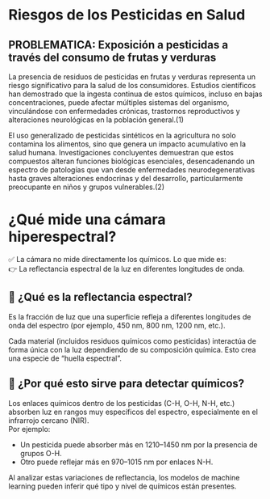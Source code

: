 # Riesgos de los Pesticidas en Salud

## PROBLEMATICA: Exposición a pesticidas a través del consumo de frutas y verduras
      
La presencia de residuos de pesticidas en frutas y verduras representa un riesgo significativo para la salud de los consumidores. Estudios científicos han demostrado que la ingesta continua de estos químicos, incluso en bajas concentraciones, puede afectar múltiples sistemas del organismo, vinculándose con enfermedades crónicas, trastornos reproductivos y alteraciones neurológicas en la población general.(1)


El uso generalizado de pesticidas sintéticos en la agricultura no solo contamina los alimentos, sino que genera un impacto acumulativo en la salud humana. Investigaciones concluyentes demuestran que estos compuestos alteran funciones biológicas esenciales, desencadenando un espectro de patologías que van desde enfermedades neurodegenerativas hasta graves alteraciones endocrinas y del desarrollo, particularmente preocupante en niños y grupos vulnerables.(2)


# ¿Qué mide una cámara hiperespectral?

✅ La cámara no mide directamente los químicos. Lo que mide es:  
👉 La reflectancia espectral de la luz en diferentes longitudes de onda.

## 🌈 ¿Qué es la reflectancia espectral?
Es la fracción de luz que una superficie refleja a diferentes longitudes de onda del espectro (por ejemplo, 450 nm, 800 nm, 1200 nm, etc.).

Cada material (incluidos residuos químicos como pesticidas) interactúa de forma única con la luz dependiendo de su composición química. Esto crea una especie de “huella espectral”.

## 🧪 ¿Por qué esto sirve para detectar químicos?
Los enlaces químicos dentro de los pesticidas (C-H, O-H, N-H, etc.) absorben luz en rangos muy específicos del espectro, especialmente en el infrarrojo cercano (NIR).  
Por ejemplo:

- Un pesticida puede absorber más en 1210–1450 nm por la presencia de grupos O-H.
- Otro puede reflejar más en 970–1015 nm por enlaces N-H.

Al analizar estas variaciones de reflectancia, los modelos de machine learning pueden inferir qué tipo y nivel de químicos están presentes.
